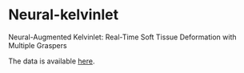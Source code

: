 # Neural-kelvinlet
Neural-Augmented Kelvinlet: Real-Time Soft Tissue Deformation with Multiple Graspers

The data is available [here](https://drive.google.com/drive/folders/1AR8Pf4ljsa1i3ofeaynaXOoncZOSWmKY?usp=drive_link).
